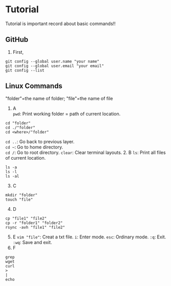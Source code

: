 # Tutorial
Tutorial is important record about basic commands!!

## GitHub
1. First,
```
git config --global user.name "your name"
git config --global user.email "your email"
git config --list
```








## Linux Commands
"folder"=the name of folder; "file"=the name of file
1. A  
`pwd`: Print working folder = path of current location.
```
cd "folder"
cd ./"folder"
cd <where>/"folder"
```
`cd ..`: Go back to previous layer.  
`cd ~`: Go to home directory.  
`cd /`: Go to root directory.
`clear`: Clear terminal layouts.
2. B
`ls`: Print all files of current location.
```
ls -a
ls -l
ls -al
```
3. C
```
mkdir "folder"
touch "file"
```
4. D
```
cp "file1" "file2"
cp -r "folder1" "folder2"
rsync -avh "file1" "file2"
```
5. E
`vim "file"`: Creat a txt file.
`i`: Enter mode.
`esc`: Ordinary mode.
`:q`: Exit.
`:wq`: Save and exit.
6. F
```
grep
wget
curl
>
|
echo
```






